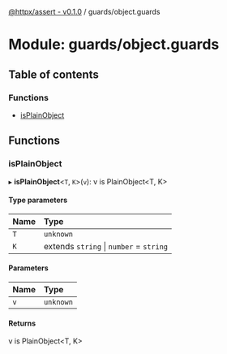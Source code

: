 [@httpx/assert - v0.1.0](../README.md) / guards/object.guards

# Module: guards/object.guards

## Table of contents

### Functions

- [isPlainObject](guards_object_guards.md#isplainobject)

## Functions

### isPlainObject

▸ **isPlainObject**\<`T`, `K`\>(`v`): v is PlainObject\<T, K\>

#### Type parameters

| Name | Type |
| :------ | :------ |
| `T` | `unknown` |
| `K` | extends `string` \| `number` = `string` |

#### Parameters

| Name | Type |
| :------ | :------ |
| `v` | `unknown` |

#### Returns

v is PlainObject\<T, K\>
